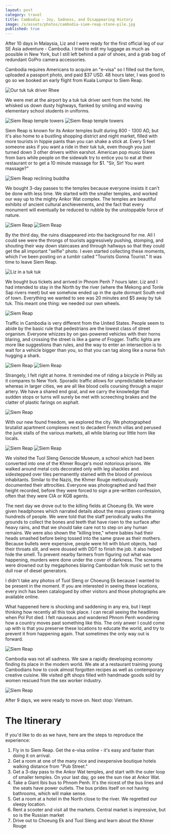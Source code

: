 ```yaml
---
layout: post
category: travel
title: Cambodia - Joy, Sadness, and Disappearing History
image: /x/assets/photos/cambodia-siem-reap-stone-pile.jpg
published: true
---
```

After 10 days in Malaysia, Liz and I were ready for the first official leg of our SE Asia adventure - Cambodia. I tried to edit my luggage as much as possible in New York, but I still left behind a pair of shoes, and a grab bag of redundant GoPro camera accessories.

Cambodia requires Americans to acquire an "e-visa" so I filled out the form, uploaded a passport photo, and paid $37 USD.  48 hours later, I was good to go so we booked an early flight from Kuala Lumpur to Siem Reap. 

![Our tuk tuk driver Rhee](/x/assets/photos/cambodia-siem-reap-tuk-tuk.jpg)

We were met at the airport by a tuk tuk driver sent from the hotel. He whisked us down dusty highways, flanked by smiling and waving elementary school students in uniforms.

![Siem Reap temple towers](/x/assets/photos/cambodia-siem-reap-towers.jpg)
![Siem Reap temple towers](/x/assets/photos/cambodia-siem-reap-yoga.jpg)

Siem Reap is known for its Ankor temples built during 800 - 1300 AD, but it's also home to a bustling shopping district and night market, filled with more tourists in hippie pants than you can shake a stick at. Every 5 feet someone asks if you want a ride in their tuk tuk, even though you just turned down 3 other drivers within earshot. American pop music blares from bars while people on the sidewalk try to entice you to eat at their restaurant or to get a 10 minute massage for $1. "Sir, Sir! You want massage?"

![Siem Reap reclining buddha](/x/assets/photos/cambodia-siem-reap-reclining-buddha.jpg)

We bought 3-day passes to the temples because everyone insists it can't be done with less time. We started with the smaller temples, and worked our way up to the mighty Ankor Wat complex. The temples are beautiful exhibits of ancient cultural anchievements, and the fact that every monument will eventually be reduced to rubble by the unstoppable force of nature.

![Siem Reap](/x/assets/photos/cambodia-siem-reap-temple-tree.jpg)
![Siem Reap](/x/assets/photos/cambodia-siem-reap-rubble.jpg)

By the third day, the ruins disappeared into the background for me. All I could see were the throngs of tourists aggressively pushing, stomping, and shouting their way down staircases and through hallways so that they could get the all important "selfie" photo.  I even started collecting these moments, which I've been posting on a tumblr called "Tourists Gonna Tourist." It was time to leave Siem Reap.

![Liz in a tuk tuk](/x/assets/photos/cambodia-siem-reap-tuk-tuk-liz.jpg)

We bought bus tickets and arrived in Phnom Penh 7 hours later. Liz and I had intended to stay in the North by the river (where the Mekong and Tonle Sap rivers meet) but we somehow ended up in the quite dormant South end of town. Everything we wanted to see was 20 minutes and $5 away by tuk tuk. This meant one thing: we needed our own wheels.

![Siem Reap](/x/assets/photos/cambodia-phnom-penh-horse-statue.jpg)

Traffic in Cambodia is very different from the United States. People seem to abide by the basic rule that pedestrians are the lowest class of street organism. Everyone whizzes by on gas-powered vehicles with their horns blaring, and crossing the street is like a game of Frogger.  Traffic lights are more like suggestions than rules, and the way to enter an intersection is to wait for a vehicle bigger than you, so that you can tag along like a nurse fish hugging a shark. 

![Siem Reap](/x/assets/photos/cambodia-phom-penh-street-market.jpg)
![Siem Reap](/x/assets/photos/cambodia-moto-sign-carry.jpg)

Strangely, I felt right at home. It reminded me of riding a bicycle in Philly as it compares to New York. Sporadic traffic allows for unpredictable behavior whereas in larger cities, we are all like blood cells coursing through a major artery. We have a shared end goal, and we carry the knowledge that sudden stops or turns will surely be met with screeching brakes and the clatter of plastic farings on asphalt.

![Siem Reap](/x/assets/photos/cambodia-moto-sleeper.jpg)

With our new found freedom, we explored the city. We photographed brutalist apartment complexes next to decadent French villas and perused the junk stalls of the various markets, all while blaring our little horn like locals.

![Siem Reap](/x/assets/photos/cambodia-phnom-penh-villa.jpg)
![Siem Reap](/x/assets/photos/cambodia-phnom-penh-wires-1.jpg)

We visited the Tuol Sleng Genocide Museum, a school which had been converted into one of the Khmer Rouge's most notorious prisons. We walked around metal cots decorated only with leg shackles and sidestepped over tiles permanently stained with the blood of previous inhabitants.  Similar to the Nazis, the Khmer Rouge meticulously documented their attrocities. Everyone was photographed and had their height recorded, before they were forced to sign a pre-written confession, often that they were CIA or KGB agents.  

The next day we drove out to the killing fields at Choeung Ek. We were given headphones which narrated details about the mass graves containing hundreds of people. We were told that the staff periodically walks the grounds to collect the bones and teeth that have risen to the surface after heavy rains, and that we should take care not to step on any human remains. We were also shown the "killing tree," where babies had their heads smashed before being tossed into the same grave as their mothers. Because bullets were expensive, people were hit with blunt objects, had their throats slit, and were doused with DDT to finish the job. It also helped hide the smell. To prevent nearby farmers from figuring out what was happening, murders were done under the cover of darkness. The screams were drowned out by megaphones blaring Cambodian folk music set to the dull roar of diesel generators.

I didn't take any photos of Tuol Sleng or Choeung Ek because I wanted to be present in the moment. If you are interested in seeing these locations, every inch has been catalogued by other visitors and those photographs are available online.

What happened here is shocking and saddening in any era, but I kept thinking how recently all this took place. I can recall seeing the headlines when Pol Pot died. I felt nauseaus and wandered Phnom Penh wondering how a country moves past something like this. The only anwer I could come up with is that you preserve these locations to educate the world, and try to prevent it from happening again. That sometimes the only way out is forward.

![Siem Reap](/x/assets/photos/cambodia-siem-reap-little-girl.jpg)

Cambodia was not all sadness. We saw a rapidly developing economy finding its place in the modern world. We ate at a restaurant training young Cambodians how to cook almost forgotten recipes as well as contemporary creative cuisine. We visited gift shops filled with handmade goods sold by women rescued from the sex worker industry. 

![Siem Reap](/x/assets/photos/cambodia-liz-market-shadow.jpg)

After 9 days, we were ready to move on. Next stop: Vietnam.

# The Itinerary
If you'd like to do as we have, here are the steps to reproduce the experience:

1. Fly in to Siem Reap. Get the e-visa online - it's easy and faster than doing it on arrival.
2. Get a room at one of the many nice and inexpensive boutique hotels walking distance from "Pub Street."
3. Get a 3-day pass to the Ankor Wat temples, and start with the outer loop of smaller temples. On your last day, go see the sun rise at Ankor Wat.
4. Take a Giant Ibis bus to Phnom Penh. It's the nicest of the bus lines and the seats have power outlets.  The bus prides itself on not having bathrooms, which will make sense.
5. Get a room at a hotel in the North close to the river. We regretted our sleepy location.
6. Rent a scooter and visit all the markets. Central market is impressive, but so is the Russian market
7. Drive out to Choeung Ek and Tuol Sleng and learn about the Khmer Rouge

